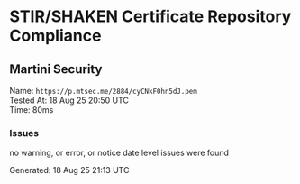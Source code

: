 # STIR/SHAKEN Certificate Repository Compliance

## Martini Security

Name: `https://p.mtsec.me/2884/cyCNkF0hn5dJ.pem`\
Tested At: 18 Aug 25 20:50 UTC\
Time: 80ms

### Issues

no warning, or error, or notice date level issues were found

Generated: 18 Aug 25 21:13 UTC